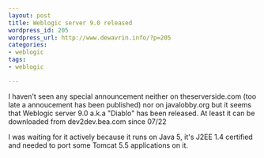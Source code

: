 ```yaml
--- 
layout: post
title: Weblogic server 9.0 released
wordpress_id: 205
wordpress_url: http://www.dewavrin.info/?p=205
categories: 
- weblogic
tags:
- weblogic

---
```


I haven't seen any special announcement neither  on theserverside.com (too late a annoucement has been published)  nor on javalobby.org but it seems that Weblogic server 9.0 a.k.a "Diablo" has been released. At least it can be downloaded from dev2dev.bea.com since 07/22

I was waiting for it actively because it runs on Java 5, it's J2EE 1.4 certified and needed to port some Tomcat 5.5 applications on it.
